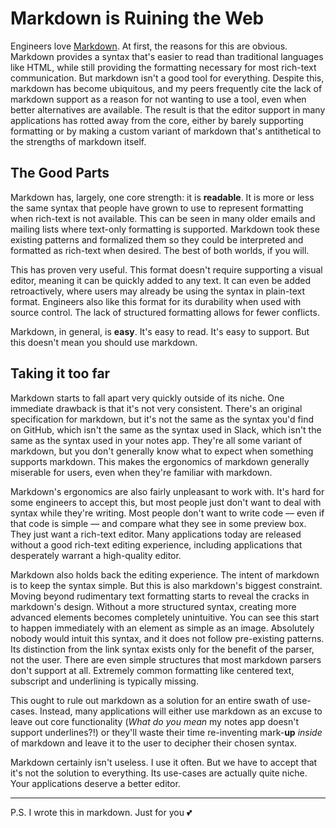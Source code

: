 # Markdown is Ruining the Web

Engineers love [Markdown]. At first, the reasons for this are obvious.
Markdown provides a syntax that's easier to read than traditional languages
like HTML, while still providing the formatting necessary for most rich-text
communication. But markdown isn't a good tool for everything.
Despite this, markdown has become ubiquitous, and my peers frequently cite
the lack of markdown support as a reason for not wanting to use a tool,
even when better alternatives are available. The result is that the editor
support in many applications has rotted away from the core, either by barely
 supporting formatting or by making a custom variant of markdown that's
 antithetical to the strengths of markdown itself.

[Markdown]: https://daringfireball.net/projects/markdown/

## The Good Parts

Markdown has, largely, one core strength: it is **readable**. It is more
or less the same syntax that people have grown to use to represent formatting
when rich-text is not available. This can be seen in many older emails
and mailing lists where text-only formatting is supported. Markdown took these
existing patterns and formalized them so they could be interpreted and
formatted as rich-text when desired. The best of both worlds, if you will.

This has proven very useful. This format doesn't require supporting a visual
editor, meaning it can be quickly added to any text. It can even be added
retroactively, where users may already be using the syntax in plain-text
format. Engineers also like this format for its durability when used with
source control. The lack of structured formatting allows for fewer conflicts.

Markdown, in general, is **easy**. It's easy to read. It's easy to support.
But this doesn't mean you should use markdown.

## Taking it too far

Markdown starts to fall apart very quickly outside of its niche.
One immediate drawback is that it's not very consistent. There's an original
specification for markdown, but it's not the same as the syntax you'd find
on GitHub, which isn't the same as the syntax used in Slack, which isn't
the same as the syntax used in your notes app. They're all some variant
of markdown, but you don't generally know what to expect when something
supports markdown. This makes the ergonomics of markdown generally miserable
for users, even when they're familiar with markdown.

Markdown's ergonomics are also fairly unpleasant to work with. It's hard
for some engineers to accept this, but most people just don't want to deal
with syntax while they're writing. Most people don't want to
write code — even if that code is simple — and compare what they see in
some preview box. They just want a rich-text editor. Many applications today
are released without a good rich-text editing experience, including
applications that desperately warrant a high-quality editor.

Markdown also holds back the editing experience. The intent of markdown
is to keep the syntax simple. But this is also markdown's biggest constraint.
Moving beyond rudimentary text formatting starts to reveal the cracks in
markdown's design. Without a more structured syntax, creating more advanced
elements becomes completely unintuitive. You can see this start to happen
immediately with an element as simple as an image. Absolutely nobody would
intuit this syntax, and it does not follow pre-existing patterns.
Its distinction from the link syntax exists only for the benefit of the
parser, not the user. There are even simple structures that most markdown
parsers don't support at all. Extremely common formatting like centered text,
subscript and underlining is typically missing.

This ought to rule out markdown as a solution for an entire swath of
use-cases. Instead, many applications will either use markdown as an excuse
to leave out core functionality (*What do you mean* my notes app doesn't
support underlines?!) or they'll waste their time re-inventing
mark-**up** *inside* of markdown and leave it to the user to decipher their
chosen syntax.

Markdown certainly isn't useless. I use it often. But we have to accept
that it's not the solution to everything. Its use-cases are actually
quite niche. Your applications deserve a better editor.

----------

P.S. I wrote this in markdown. Just for you 💕
